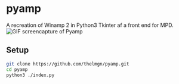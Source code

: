 # pyamp
A recreation of Winamp 2 in Python3 Tkinter af a front end for MPD.
![GIF screencapture of Pyamp](https://raw.githubusercontent.com/theLMGN/pyamp/master/screenshot.gif)

## Setup

```bash
git clone https://github.com/thelmgn/pyamp.git
cd pyamp
python3 ./index.py
```
